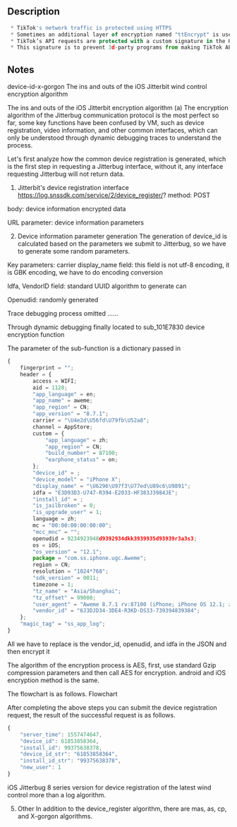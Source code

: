 ## Description

```js
 * TikTok's network traffic is protected using HTTPS
 * Sometimes an additional layer of encryption named "ttEncrypt" is used. 
 * TikTok’s API requests are protected with a custom signature in the HTTP header named "X-Gorgon"
 * This signature is to prevent 3d-party programs from making TikTok API requests.
```

## Notes

device-id-x-gorgon
The ins and outs of the iOS Jitterbit wind control encryption algorithm

The ins and outs of the iOS Jitterbit encryption algorithm (a)
The encryption algorithm of the Jitterbug communication protocol is the most perfect so far, some key functions have been confused by VM, such as device registration, video information, and other common interfaces, which can only be understood through dynamic debugging traces to understand the process.

Let's first analyze how the common device registration is generated, which is the first step in requesting a Jitterbug interface, without it, any interface requesting Jitterbug will not return data.

1. Jitterbit's device registration interface
https://log.snssdk.com/service/2/device_register/?
method: POST

body: device information encrypted data

URL parameter: device information parameters

2. Device information parameter generation
The generation of device_id is calculated based on the parameters we submit to Jitterbug, so we have to generate some random parameters.

Key parameters:
carrier display_name field: this field is not utf-8 encoding, it is GBK encoding, we have to do encoding conversion

Idfa, VendorID field: standard UUID algorithm to generate can

Openudid: randomly generated

Trace debugging process omitted ......

Through dynamic debugging finally located to sub_101E7830 device encryption function

The parameter of the sub-function is a dictionary passed in
```js
{
    fingerprint = "";
    header = {
        access = WIFI;
        aid = 1128;
        "app_language" = en;
        "app_name" = aweme;
        "app_region" = CN;
        "app_version" = "8.7.1";
        carrier = "\U4e2d\U56fd\U79fb\U52a8";
        channel = AppStore;
        custom = {
            "app_language" = zh;
            "app_region" = CN;
            "build_number" = 87100;
            "earphone_status" = on;
        };
        "device_id" = ;
        "device_model" = "iPhone X";
        "display_name" = "\U6296\U97f3\U77ed\U89c6\U9891";
        idfa = "E3D93D3-U747-R394-E2033-HF383J3984JE";
        "install_id" = ;
        "is_jailbroken" = 0;
        "is_upgrade_user" = 1;
        language = zh;
        mc = "00:00:00:00:00:00";
        "mcc_mnc" = "";
        openudid = 9234923948d9392934dkk3939935d93939r3a3s3;
        os = iOS;
        "os_version" = "12.1";
        package = "com.ss.iphone.ugc.Aweme";
        region = CN;
        resolution = "1024*768";
        "sdk_version" = 0011;
        timezone = 1;
        "tz_name" = "Asia/Shanghai";
        "tz_offset" = 99000;
        "user_agent" = "Aweme 8.7.1 rv:87100 (iPhone; iPhone OS 12.1; zh_CN) Cronet";
        "vendor_id" = "6J3DJD34-3DE4-R3KD-DS33-739394839384";
    };
    "magic_tag" = "ss_app_log";
}
```

All we have to replace is the vendor_id, openudid, and idfa in the JSON and then encrypt it

The algorithm of the encryption process is AES, first, use standard Gzip compression parameters and then call AES for encryption. android and iOS encryption method is the same.

The flowchart is as follows.
Flowchart

After completing the above steps you can submit the device registration request, the result of the successful request is as follows.
```js
{
	"server_time": 1557474647,
	"device_id": 61853858364,
	"install_id": 99375638378,
	"device_id_str": "61853858364",
	"install_id_str": "99375638378",
	"new_user": 1
}
```

iOS Jitterbug 8 series version for device registration of the latest wind control more than a log algorithm.

5. Other
In addition to the device_register algorithm, there are mas, as, cp, and X-gorgon algorithms.
